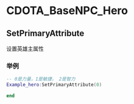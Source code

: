 # CDOTA_BaseNPC_Hero

## SetPrimaryAttribute 
设置英雄主属性

### 举例
```lua
-- 0是力量，1是敏捷， 2是智力
Example_hero:SetPrimaryAttribute(0)

end
```